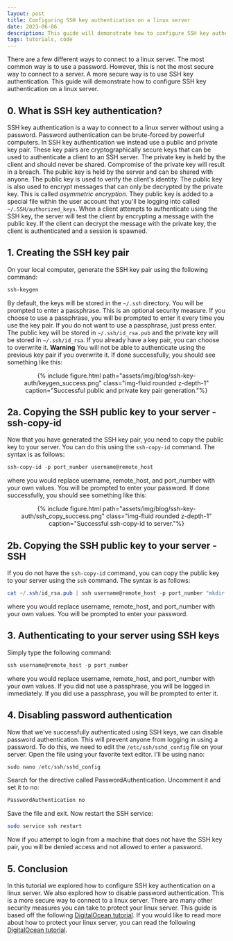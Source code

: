 ```yaml
---
layout: post
title: Configuring SSH key authentication on a linux server
date: 2023-06-06
description: This guide will demonstrate how to configure SSH key authentication on a linux server.
tags: tutorials, code
---
```

There are a few different ways to connect to a linux server. The most common way is to use a password. However, this is not the most secure way to connect to a server. A more secure way is to use SSH key authentication. This guide will demonstrate how to configure SSH key authentication on a linux server.

## 0. What is SSH key authentication?
SSH key authentication is a way to connect to a linux server without using a password. Password authentication can be brute-forced by powerful computers. In SSH key authentication we instead use a public and private key pair. These key pairs are cryptographically secure keys that can be used to authenticate a client to an SSH server. The private key is held by the client and should never be shared. Compromise of the private key will result in a breach. The public key is held by the server and can be shared with anyone. The public key is used to verify the client's identity. The public key is also used to encrypt messages that can only be decrypted by the private key. This is called *asymmetric encryption*. They public key is added to a special file within the user account that you'll be logging into called `~/.SSH/authorized_keys`. When a client attempts to authenticate using the SSH key, the server will test the client by encrypting a message with the public key. If the client can decrypt the message with the private key, the client is authenticated and a session is spawned.

## 1. Creating the SSH key pair

On your local computer, generate the SSH key pair using the following command:

```powershell
ssh-keygen
```
By default, the keys will be stored in the `~/.ssh` directory. You will be prompted to enter a passphrase. This is an optional security measure. If you choose to use a passphrase, you will be prompted to enter it every time you use the key pair. If you do not want to use a passphrase, just press enter. The public key will be stored in `~/.ssh/id_rsa.pub` and the private key will be stored in `~/.ssh/id_rsa`. If you already have a key pair, you can choose to overwrite it. **Warning** You will not be able to authenticate using the previous key pair if you overwrite it. If done successfully, you should see something like this:

<div style="text-align:center">
{% include figure.html path="assets/img/blog/ssh-key-auth/keygen_success.png" class="img-fluid rounded z-depth-1" caption="Successful public and private key pair generation."%}
</div>

## 2a. Copying the SSH public key to your server - ssh-copy-id

Now that you have generated the SSH key pair, you need to copy the public key to your server. You can do this using the `ssh-copy-id` command. The syntax is as follows:

```powershell
ssh-copy-id -p port_number username@remote_host
```
where you would replace username, remote_host, and port_number with your own values. You will be prompted to enter your password. If done successfully, you should see something like this:

<div style="text-align:center">
{% include figure.html path="assets/img/blog/ssh-key-auth/ssh_copy_success.png" class="img-fluid rounded z-depth-1" caption="Successful ssh-copy-id to server."%}
</div>


## 2b. Copying the SSH public key to your server - SSH

If you do not have the `ssh-copy-id` command, you can copy the public key to your server using the `ssh` command. The syntax is as follows:

```powershell
cat ~/.ssh/id_rsa.pub | ssh username@remote_host -p port_number "mkdir -p ~/.ssh && cat >> ~/.ssh/authorized_keys"
```
where you would replace username, remote_host, and port_number with your own values. You will be prompted to enter your password.

## 3. Authenticating to your server using SSH keys

Simply type the following command:

```powershell
ssh username@remote_host -p port_number
```
where you would replace username, remote_host, and port_number with your own values. If you did not use a passphrase, you will be logged in immediately. If you did use a passphrase, you will be prompted to enter it.

## 4. Disabling password authentication

Now that we've successfully authenticated using SSH keys, we can disable password authentication. This will prevent anyone from logging in using a password. To do this, we need to edit the `/etc/ssh/sshd_config` file on your server. Open the file using your favorite text editor. I'll be using nano:

```powershell
sudo nano /etc/ssh/sshd_config
```
Search for the directive called PasswordAuthentication. Uncomment it and set it to no:

```bash
PasswordAuthentication no
```
Save the file and exit. Now restart the SSH service:

```bash
sudo service ssh restart
```

Now if you attempt to login from a machine that does not have the SSH key pair, you will be denied access and not allowed to enter a password.

## 5. Conclusion
In this tutorial we explored how to configure SSH key authentication on a linux server. We also explored how to disable password authentication. This is a more secure way to connect to a linux server. There are many other security measures you can take to protect your linux server. This guide is based off the following [DigitalOcean tutorial](https://www.digitalocean.com/community/tutorials/how-to-configure-ssh-key-based-authentication-on-a-linux-server). If you would like to read more about how to protect your linux server, you can read the following [DigitalOcean tutorial](https://www.digitalocean.com/community/tutorials/an-introduction-to-securing-your-linux-vps).
